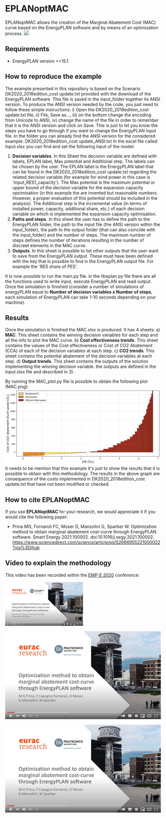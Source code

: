 # EPLANoptMAC #
EPLANoptMAC allows the creation of the Marginal Abatement Cost (MAC) curve based on the EnergyPLAN software and by means of an optimization process. 
![](MAC.gif)

## Requirements ##
- EnergyPLAN version >=15.1

## How to reproduce the example ##
The example presented in this repository is based on the Scenario DK2020_2018edition_cost update.txt provided with the download of the EnergyPLAN software. This file is saved in the input_folder together its ANSI version. To produce the ANSI version needed by the code, you just need to follow these simple instructions: i) Open the DK2020_2018edition_cost update.txt file, ii) File, Save as..., iii) on the bottom change the encoding from Unicode to ANSI, iv) change the name of the file in order to remember that it is the ANSI version and click on Save. This is just to let you know the steps you have to go through if you want to change the EnergyPLAN input file. In the folder you can already find the ANSI version for the considered example: DK2020_2018edition_cost update_ANSI.txt
In the excel file called Input.xlsx you can find and set the following input of the model:
1) **Decision variables**. In this Sheet the decision variable are defined with labels, EPLAN label, Max potential and Additional step. The labels can be chosen by the user. The EPLAN label is the EnergyPLAN label that can be found in the DK2020_2018edition_cost update.txt regarding the related decision variable (for example for wind power in this case is 'input_RES1_capacity'). The Max potential is the maximum potential or upper bound of the decision variable for the expansion capacity opzimisation (in this example the are invented but reasonable numbers. However, a proper evaluation of this potential should be included in the analysis). The Additional step is the incremental value (in terms of installed power, capacity, additional share, etc.) of each decision variable on which is implemented the expansion capacity optimisation. 
2) **Paths and steps**. In this sheet the user has to define the path to the EnergyPLAN folder, the path to the input file (the ANSI version within the input_folder), the path to the output folder (that can also coincide with the input_folder) and the number of steps. The maximum number of steps defines the number of iterations resulting in the number of discreet elements in the MAC curve.
3) **Outputs**. In this sheet is possible to list other outputs that the user want to save from the EnergyPLAN output. These must have been defined with the key that is possible to find in the EnergyPLAN output file. For example the 'RES share of PES'. 

It is now possible to run the main.py file. in the libeplan.py file there are all the functions used to write input, execute EnergyPLAN and read output.
Once the simulation is finished (consider a number of simulations of energyPLAN equal to **Number of decision variables x Number of steps**, each simulation of EnergyPLAN can take 1-10 seconds depending on your machine). 

## Results ##
Once the simulation is finished the MAC.xlsx is produced. It has 4 sheets:
a) **MAC**. This sheet contains the winning decision variables for each step and all the info to plot the MAC curve.
b) **Cost effectiveness trends**. This sheet contains the values of the Cost effectiveness or Cost of CO2 Abatement (CCA) of each of the decision variables at each step. 
c) **CO2 trends**. This sheet contains the potential abatement of the decision variables at each step.
d) **Output trends**. This sheet contains the outputs of the solution implementing the winning decision variable. the outputs are defined in the Input.xlsx file and described in 3).

By running the MAC_plot.py file is possible to obtain the following plot (MAC.png):
![](MAC.png)
It needs to be mention that this example it's just to show the results that it is possible to obtain with this methodology. The results in the above graph are consequence of the costs implemented in DK2020_2018edition_cost update.txt that have not been modified or checked. 

## How to cite EPLANoptMAC ##
If you use **EPLANoptMAC** for your research, we would appreciate it if you would cite the following paper:
* Prina MG, Fornaroli FC, Moser D, Manzolini G, Sparber W. Optimization method to obtain marginal abatement cost-curve through EnergyPLAN software. Smart Energy 2021:100002. doi:10.1016/j.segy.2021.100002. https://www.sciencedirect.com/science/article/pii/S2666955221000022?via%3Dihub

## Video to explain the methodology ##
This video has been recorded within the [EMP-E 2020](http://www.energymodellingplatform.eu/) conference:

<img src="Video.JPG" href="https://www.youtube.com/watch?v=0jXJhxtK_FY&t=3s" width=50% height=50%>

[![Methodology](Video.JPG)](https://www.youtube.com/watch?v=0jXJhxtK_FY&t=3s)

[![Methodology](Video.JPG)](https://www.youtube.com/watch?v=0jXJhxtK_FY&t=3s)
